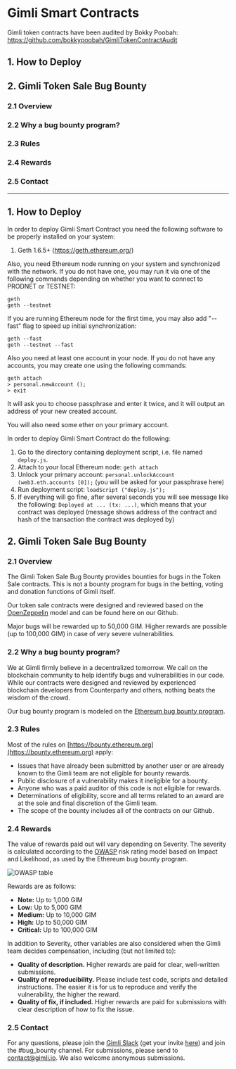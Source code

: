 # Gimli Smart Contracts #

Gimli token contracts have been audited by Bokky Poobah: https://github.com/bokkypoobah/GimliTokenContractAudit

## 1. How to Deploy ##

## 2. Gimli Token Sale Bug Bounty ##
### 2.1 Overview ###
### 2.2 Why a bug bounty program? ###
### 2.3 Rules ###
### 2.4 Rewards ###
### 2.5 Contact ###

----------------------------------

## 1. How to Deploy ##

In order to deploy Gimli Smart Contract you need the
following software to be properly installed on your system:

1. Geth 1.6.5+ (https://geth.ethereum.org/)

Also, you need Ethereum node running on your system and synchronized with the
network.  If you do not have one, you may run it via one of the following
commands depending on whether you want to connect to PRODNET or TESTNET:

    geth
    geth --testnet

If you are running Ethereum node for the first time, you may also add "--fast"
flag to speed up initial synchronization:

    geth --fast
    geth --testnet --fast

Also you need at least one account in your node.  If you do not have any
accounts, you may create one using the following commands:

    geth attach
    > personal.newAccount ();
    > exit

It will ask you to choose passphrase and enter it twice, and it will output an
address of your new created account.

You will also need some ether on your primary account.

In order to deploy Gimli Smart Contract do the following:

1. Go to the directory containing deployment script, i.e. file named
   `deploy.js`.
2. Attach to your local Ethereum node: `geth attach`
4. Unlock your primary account:
   `personal.unlockAccount (web3.eth.accounts [0]);` (you will be
   asked for your passphrase here)
5. Run deployment script: `loadScript ("deploy.js");`
6. If everything will go fine, after several seconds you will see message like
   the following: `Deployed at ... (tx: ...)`,
   which means that your contract was deployed (message shows address of the
   contract and hash of the transaction the contract was deployed by)


## 2. Gimli Token Sale Bug Bounty ##

### 2.1 Overview ###
The Gimli Token Sale Bug Bounty provides bounties for bugs in the Token Sale contracts. This is not a bounty program for bugs in the betting, voting and donation functions of Gimli itself.

Our token sale contracts were designed and reviewed based on the [OpenZeppelin](https://openzeppelin.org/) model and can be found here on our Github.

Major bugs will be rewarded up to 50,000 GIM. Higher rewards are possible (up to 100,000 GIM) in case of very severe vulnerabilities.

### 2.2 Why a bug bounty program? ###
We at Gimli firmly believe in a decentralized tomorrow. We call on the blockchain community to help identify bugs and vulnerabilities in our code. While our contracts were designed and reviewed by experienced blockchain developers from Counterparty and others, nothing beats the wisdom of the crowd.

Our bug bounty program is modeled on the [Ethereum bug bounty program](https://bounty.ethereum.org).

### 2.3 Rules ###
Most of the rules on [https://bounty.ethereum.org](https://bounty.ethereum.org) apply:

- Issues that have already been submitted by another user or are already known to the Gimli team are not eligible for bounty rewards.
- Public disclosure of a vulnerability makes it ineligible for a bounty.
- Anyone who was a paid auditor of this code is not eligible for rewards.
- Determinations of eligibility, score and all terms related to an award are at the sole and final discretion of the Gimli team.
- The scope of the bounty includes all of the contracts on our Github.

### 2.4 Rewards ###
The value of rewards paid out will vary depending on Severity. The severity is calculated according to the [OWASP](https://www.owasp.org/index.php/OWASP_Risk_Rating_Methodology) risk rating model based on Impact and Likelihood, as used by the Ethereum bug bounty program.

![OWASP table](https://cdn-images-1.medium.com/max/800/1*lwB6Rzfck5wGqqRY-oPnQA.png)

Rewards are as follows:
- **Note:** Up to 1,000 GIM
- **Low:** Up to 5,000 GIM
- **Medium:** Up to 10,000 GIM
- **High:** Up to 50,000 GIM
- **Critical:** Up to 100,000 GIM

In addition to Severity, other variables are also considered when the Gimli team decides compensation, including (but not limited to):
- **Quality of description.** Higher rewards are paid for clear, well-written submissions.
- **Quality of reproducibility.** Please include test code, scripts and detailed instructions. The easier it is for us to reproduce and verify the vulnerability, the higher the reward.
- **Quality of fix, if included.** Higher rewards are paid for submissions with clear description of how to fix the issue.

### 2.5 Contact ###
For any questions, please join the [Gimli Slack](https://thegimliproject.slack.com/) (get your invite [here](http://auto-invite-contact.herokuapp.com/)) and join the #bug\_bounty channel.
For submissions, please send to [contact@gimli.io](mailto:contact@gimli.io). We also welcome anonymous submissions.
